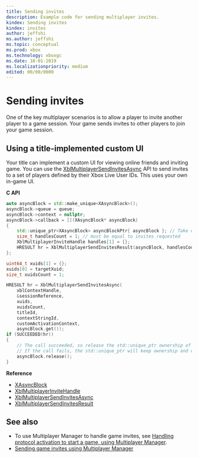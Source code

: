 ```yaml
---
title: Sending invites
description: Example code for sending multiplayer invites.
kindex: Sending invites
kindex: invites
author: jeffshi
ms.author: jeffshi
ms.topic: conceptual
ms.prod: xbox
ms.technology: xboxgc
ms.date: 10-01-2019
ms.localizationpriority: medium
edited: 00/00/0000
---
```


# Sending invites

One of the key multiplayer scenarios is to allow a player to invite another player to a game session.
Your game sends invites to other players to join your game session.

<!-- chm-only content here -->


<!-- ## Using the Title-Callable UI (TCUI) (System UI overlay)

chm-only content here
 -->


## Using a title-implemented custom UI

Your title can implement a custom UI for viewing online friends and inviting game. You can use the [XblMultiplayerSendInvitesAsync](xblmultiplayersendinvitesasync.md) API to send invites to a set of players defined by their Xbox Live User IDs. <!--chm: This is useful if you prefer to use your own in-game UI instead of the stock System UI.--> <!--main docs:  -->This uses your own in-game UI.

**C API**
<!-- XblMultiplayerSendInvitesAsync_C.md -->
```cpp
auto asyncBlock = std::make_unique<XAsyncBlock>();
asyncBlock->queue = queue;
asyncBlock->context = nullptr;
asyncBlock->callback = [](XAsyncBlock* asyncBlock)
{
    std::unique_ptr<XAsyncBlock> asyncBlockPtr{ asyncBlock }; // Take over ownership of the XAsyncBlock*
    size_t handlesCount = 1; // must be equal to invites requested
    XblMultiplayerInviteHandle handles[1] = {};
    HRESULT hr = XblMultiplayerSendInvitesResult(asyncBlock, handlesCount, handles);
};

uint64_t xuids[1] = {};
xuids[0] = targetXuid;
size_t xuidsCount = 1;

HRESULT hr = XblMultiplayerSendInvitesAsync(
    xblContextHandle,
    &sessionReference,
    xuids,
    xuidsCount,
    titleId,
    contextStringId,
    customActivationContext,
    asyncBlock.get());
if (SUCCEEDED(hr))
{
    // The call succeeded, so release the std::unique_ptr ownership of XAsyncBlock* since the callback will take over ownership.
    // If the call fails, the std::unique_ptr will keep ownership and delete the XAsyncBlock*
    asyncBlock.release();
}
```

**Reference**
* [XAsyncBlock](xasyncblock.md)
* [XblMultiplayerInviteHandle](xblmultiplayerinvitehandle.md)
* [XblMultiplayerSendInvitesAsync](xblmultiplayersendinvitesasync.md)
* [XblMultiplayerSendInvitesResult](xblmultiplayersendinvitesresult.md)


## See also

<!-- * chm-only api ref here -->
* To use Multiplayer Manager to handle game invites, see [Handling protocol activation to start a game, using Multiplayer Manager](live-handle-protocol-activation.md).
* [Sending game invites using Multiplayer Manager](../../mpm/how-to/live-send-game-invites.md)
